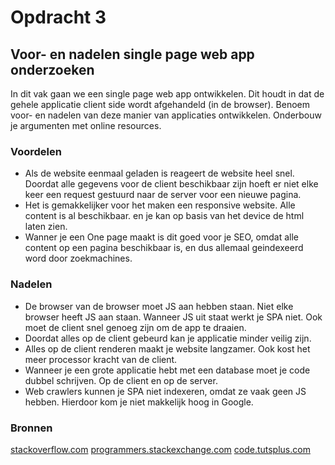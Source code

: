 # Opdracht 3

## Voor- en nadelen single page web app onderzoeken
In dit vak gaan we een single page web app ontwikkelen. Dit houdt in dat de gehele applicatie client side wordt afgehandeld (in de browser). Benoem voor- en nadelen van deze manier van applicaties ontwikkelen. Onderbouw je argumenten met online resources.

### Voordelen
- Als de website eenmaal geladen is reageert de website heel snel. Doordat alle gegevens voor de client beschikbaar zijn hoeft er niet elke keer een request gestuurd naar de server voor een nieuwe pagina.
- Het is gemakkelijker voor het maken een responsive website. Alle content is al beschikbaar. en je kan op basis van het device de html laten zien.
- Wanner je een One page maakt is dit goed voor je SEO, omdat alle content op een pagina beschikbaar is, en dus allemaal geindexeerd word door zoekmachines.

### Nadelen
- De browser van de browser moet JS aan hebben staan. Niet elke browser heeft JS aan staan. Wanneer JS uit staat werkt je SPA niet. Ook moet de client snel genoeg zijn om de app te draaien.
- Doordat alles op de client gebeurd kan je applicatie minder veilig zijn.
- Alles op de client renderen maakt je website langzamer. Ook kost het meer processor kracht van de client.
- Wanneer je een grote applicatie hebt met een database moet je code dubbel schrijven. Op de client en op de server.
- Web crawlers kunnen je SPA niet indexeren, omdat ze vaak geen JS hebben. Hierdoor kom je niet makkelijk hoog in Google.

### Bronnen
[stackoverflow.com](https://stackoverflow.com/questions/21862054/single-page-application-advantages-and-disadvantages)
[programmers.stackexchange.com](https://programmers.stackexchange.com/questions/144717/advantages-and-disadvantages-of-building-a-single-page-web-application)
[code.tutsplus.com](http://code.tutsplus.com/tutorials/important-considerations-when-building-single-page-web-apps--net-29356)



